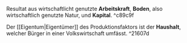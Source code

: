 Resultat aus wirtschaftlicht genutzte **Arbeitskraft**, **Boden**, also wirtschaftlich genutzte Natur, und **Kapital**. ^c89c9f

Der [[Eigentum|Eigentümer]] des Produktionsfaktors ist der **Haushalt**, welcher Bürger in einer Volkswirtschaft umfässt. ^21607d